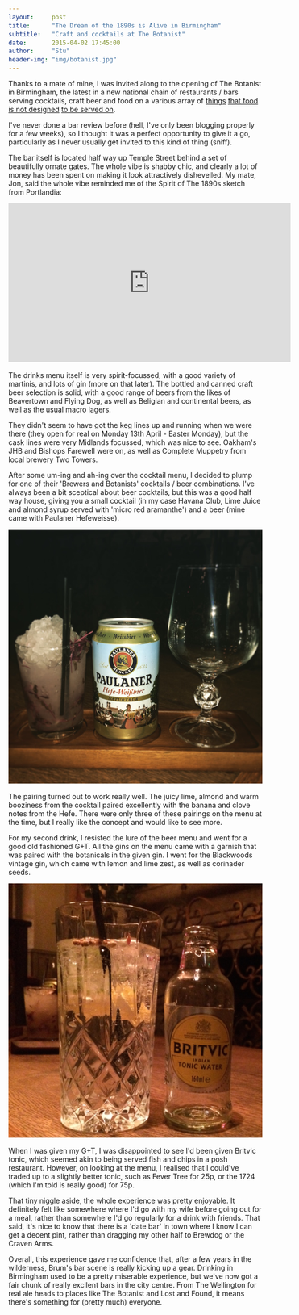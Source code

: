 ```yaml
---
layout:     post
title:      "The Dream of the 1890s is Alive in Birmingham"
subtitle:   "Craft and cocktails at The Botanist"
date:       2015-04-02 17:45:00
author:     "Stu"
header-img: "img/botanist.jpg"
---
```


Thanks to a mate of mine, I was invited along to the opening of The Botanist in Birmingham, the latest in a new national chain of restaurants / bars serving cocktails, craft beer and food on a various array of [things](http://thebotanist.uk.com/image/gallery/10196-0398.jpg) [that food is not designed](http://thebotanist.uk.com/image/gallery/10196-0253.jpg) [to be served on](http://thebotanist.uk.com/image/gallery/10196-0264.jpg).

I've never done a bar review before (hell, I've only been blogging properly for a few weeks), so I thought it was a perfect opportunity to give it a go, particularly as I never usually get invited to this kind of thing (sniff).

The bar itself is located half way up Temple Street behind a set of beautifully ornate gates. The whole vibe is shabby chic, and clearly a lot of money has been spent on making it look attractively dishevelled. My mate, Jon, said the whole vibe reminded me of the Spirit of The 1890s sketch from Portlandia:

<iframe width="560" height="315" src="https://www.youtube.com/embed/0_HGqPGp9iY" frameborder="0" allowfullscreen></iframe>

The drinks menu itself is very spirit-focussed, with a good variety of martinis, and lots of gin (more on that later). The bottled and canned craft beer selection is solid, with a good range of beers from the likes of Beavertown and Flying Dog, as well as Beligian and continental beers, as well as the usual macro lagers.

They didn't seem to have got the keg lines up and running when we were there (they open for real on Monday 13th April - Easter Monday), but the cask lines were very Midlands focussed, which was nice to see. Oakham's JHB and Bishops Farewell were on, as well as Complete Muppetry from local brewery Two Towers.

After some um-ing and ah-ing over the cocktail menu, I decided to plump for one of their 'Brewers and Botanists' cocktails / beer combinations. I've always been a bit sceptical about beer cocktails, but this was a good half way house, giving you a small cocktail (in my case Havana Club, Lime Juice and almond syrup served with 'micro red aramanthe') and a beer (mine came with Paulaner Hefeweisse).

![Number 2 pairing](/img/paulaner.jpg)

The pairing turned out to work really well. The juicy lime, almond and warm booziness from the cocktail paired excellently with the banana and clove notes from the Hefe. There were only three of these pairings on the menu at the time, but I really like the concept and would like to see more.

For my second drink, I resisted the lure of the beer menu and went for a good old fashioned G+T. All the gins on the menu came with a garnish that was paired with the botanicals in the given gin. I went for the Blackwoods vintage gin, which came with lemon and lime zest, as well as corinader seeds.

![Britvic - wut?](/img/britvic.jpg)

When I was given my G+T, I was disappointed to see I'd been given Britvic tonic, which seemed akin to being served fish and chips in a posh restaurant. However, on looking at the menu, I realised that I could've traded up to a slightly better tonic, such as Fever Tree for 25p, or the 1724 (which I'm told is really good) for 75p.

That tiny niggle aside, the whole experience was pretty enjoyable. It definitely felt like somewhere where I'd go with my wife before going out for a meal, rather than somewhere I'd go regularly for a drink with friends. That said, it's nice to know that there is a 'date bar' in town where I know I can get a decent pint, rather than dragging my other half to Brewdog or the Craven Arms.

Overall, this experience gave me confidence that, after a few years in the wilderness, Brum's bar scene is really kicking up a gear. Drinking in Birmingham used to be a pretty miserable experience, but we've now got a fair chunk of really excllent bars in the city centre. From The Wellington for real ale heads to places like The Botanist and Lost and Found, it means there's something for (pretty much) everyone.

